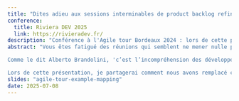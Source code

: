 ```yaml
---
title: "Dites adieu aux sessions interminables de product backlog refinement avec l'Example Mapping"
conference:
  title: Riviera DEV 2025
  link: https://rivieradev.fr/
description: "Conférence à l'Agile tour Bordeaux 2024 : lors de cette présentation, je partagerai comment nous avons remplacé ces réunions par un atelier beaucoup plus productif : l'Example Mapping. Grâce à cet outil simple et efficace, nous avons réussi à clarifier les besoins et à construire notre backlog de manière collaborative."
abstract: "Vous êtes fatigué des réunions qui semblent ne mener nulle part ? J'ai souvent ressenti cette frustration lors de sessions de product refinement. Ces réunions se transformaient souvent en débats sans fin où il était très compliqué de rester concentré jusqu’à la fin.

Comme le dit Alberto Brandolini, 'c’est l’incompréhension des développeur·euse·s qui part en production'. Si les développeur·euse·s ne comprennent pas ce qui est attendu, il y a de fortes chances que les fonctionnalités livrées soient incorrectes.

Lors de cette présentation, je partagerai comment nous avons remplacé ces réunions par un atelier beaucoup plus productif : l'Example Mapping. Grâce à cet outil simple et efficace, nous avons réussi à clarifier les besoins et à construire notre backlog de manière collaborative."
slides: "agile-tour-example-mapping"
date: 2025-07-08
---
```

